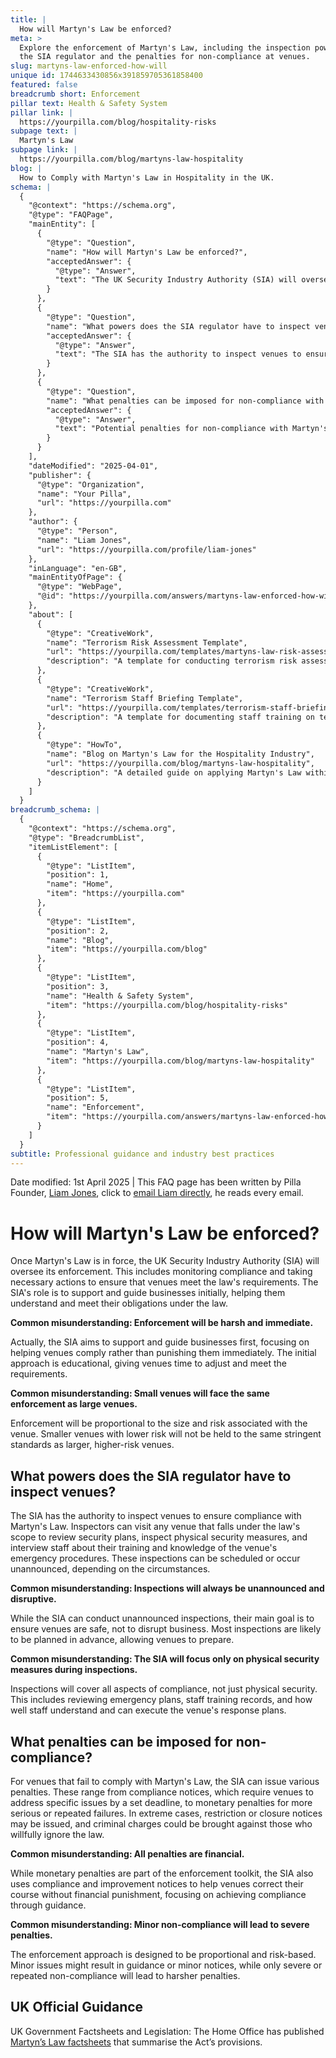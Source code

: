 ```yaml
---
title: |
  How will Martyn's Law be enforced?
meta: >
  Explore the enforcement of Martyn's Law, including the inspection powers of
  the SIA regulator and the penalties for non-compliance at venues.
slug: martyns-law-enforced-how-will
unique id: 1744633430856x391859705361858400
featured: false
breadcrumb short: Enforcement
pillar text: Health & Safety System
pillar link: |
  https://yourpilla.com/blog/hospitality-risks
subpage text: |
  Martyn's Law
subpage link: |
  https://yourpilla.com/blog/martyns-law-hospitality
blog: |
  How to Comply with Martyn's Law in Hospitality in the UK.
schema: |
  {
    "@context": "https://schema.org",
    "@type": "FAQPage",
    "mainEntity": [
      {
        "@type": "Question",
        "name": "How will Martyn's Law be enforced?",
        "acceptedAnswer": {
          "@type": "Answer",
          "text": "The UK Security Industry Authority (SIA) will oversee the enforcement of Martyn's Law, including monitoring compliance and ensuring that venues meet the law's requirements. The SIA will initially support and guide businesses, helping them understand and fulfill their obligations under the law. Enforcement strategies will be tailored, with a focus on assisting venues to comply instead of immediate punishment, and will be proportional to the venue's size and risk level."
        }
      },
      {
        "@type": "Question",
        "name": "What powers does the SIA regulator have to inspect venues?",
        "acceptedAnswer": {
          "@type": "Answer",
          "text": "The SIA has the authority to inspect venues to ensure compliance with Martyn's Law. Inspectors can conduct both scheduled and unannounced visits to assess security plans, physical security measures, and staff preparedness regarding emergency procedures. Inspections aim to ensure safety without unnecessarily disrupting business operations and encompass all aspects of compliance."
        }
      },
      {
        "@type": "Question",
        "name": "What penalties can be imposed for non-compliance with Martyn's Law?",
        "acceptedAnswer": {
          "@type": "Answer",
          "text": "Potential penalties for non-compliance with Martyn's Law include compliance notices to address issues within a set deadline, monetary penalties for serious or repeated failures, and in extreme cases, restriction or closure notices. Additionally, criminal charges may be applicable for willful disregard of the law. The emphasis is on achieving compliance through guidance rather than financial penalties, especially for minor infractions."
        }
      }
    ],
    "dateModified": "2025-04-01",
    "publisher": {
      "@type": "Organization",
      "name": "Your Pilla",
      "url": "https://yourpilla.com"
    },
    "author": {
      "@type": "Person",
      "name": "Liam Jones",
      "url": "https://yourpilla.com/profile/liam-jones"
    },
    "inLanguage": "en-GB",
    "mainEntityOfPage": {
      "@type": "WebPage",
      "@id": "https://yourpilla.com/answers/martyns-law-enforced-how-will"
    },
    "about": [
      {
        "@type": "CreativeWork",
        "name": "Terrorism Risk Assessment Template",
        "url": "https://yourpilla.com/templates/martyns-law-risk-assessment",
        "description": "A template for conducting terrorism risk assessments under Martyn's Law to decide on control measures."
      },
      {
        "@type": "CreativeWork",
        "name": "Terrorism Staff Briefing Template",
        "url": "https://yourpilla.com/templates/terrorism-staff-briefing",
        "description": "A template for documenting staff training on terrorism awareness, crucial for compliance under Martyn's Law."
      },
      {
        "@type": "HowTo",
        "name": "Blog on Martyn's Law for the Hospitality Industry",
        "url": "https://yourpilla.com/blog/martyns-law-hospitality",
        "description": "A detailed guide on applying Martyn's Law within the hospitality industry, aiming to enhance venue security and staff preparedness."
      }
    ]
  }
breadcrumb_schema: |
  {
    "@context": "https://schema.org",
    "@type": "BreadcrumbList",
    "itemListElement": [
      {
        "@type": "ListItem",
        "position": 1,
        "name": "Home",
        "item": "https://yourpilla.com"
      },
      {
        "@type": "ListItem",
        "position": 2,
        "name": "Blog",
        "item": "https://yourpilla.com/blog"
      },
      {
        "@type": "ListItem",
        "position": 3,
        "name": "Health & Safety System",
        "item": "https://yourpilla.com/blog/hospitality-risks"
      },
      {
        "@type": "ListItem",
        "position": 4,
        "name": "Martyn's Law",
        "item": "https://yourpilla.com/blog/martyns-law-hospitality"
      },
      {
        "@type": "ListItem",
        "position": 5,
        "name": "Enforcement",
        "item": "https://yourpilla.com/answers/martyns-law-enforced-how-will"
      }
    ]
  }
subtitle: Professional guidance and industry best practices
---
```


Date modified: 1st April 2025 | This FAQ page has been written by Pilla Founder, [Liam Jones](https://yourpilla.com/profile/liam-jones), click to [email Liam directly](https://mailto:liam@yourpilla.com), he reads every email.

# How will Martyn's Law be enforced?

Once Martyn's Law is in force, the UK Security Industry Authority (SIA) will oversee its enforcement. This includes monitoring compliance and taking necessary actions to ensure that venues meet the law's requirements. The SIA's role is to support and guide businesses initially, helping them understand and meet their obligations under the law.

**Common misunderstanding: Enforcement will be harsh and immediate.**

Actually, the SIA aims to support and guide businesses first, focusing on helping venues comply rather than punishing them immediately. The initial approach is educational, giving venues time to adjust and meet the requirements.

**Common misunderstanding: Small venues will face the same enforcement as large venues.**

Enforcement will be proportional to the size and risk associated with the venue. Smaller venues with lower risk will not be held to the same stringent standards as larger, higher-risk venues.

## What powers does the SIA regulator have to inspect venues?

The SIA has the authority to inspect venues to ensure compliance with Martyn's Law. Inspectors can visit any venue that falls under the law's scope to review security plans, inspect physical security measures, and interview staff about their training and knowledge of the venue's emergency procedures. These inspections can be scheduled or occur unannounced, depending on the circumstances.

**Common misunderstanding: Inspections will always be unannounced and disruptive.**

While the SIA can conduct unannounced inspections, their main goal is to ensure venues are safe, not to disrupt business. Most inspections are likely to be planned in advance, allowing venues to prepare.

**Common misunderstanding: The SIA will focus only on physical security measures during inspections.**

Inspections will cover all aspects of compliance, not just physical security. This includes reviewing emergency plans, staff training records, and how well staff understand and can execute the venue's response plans.

## What penalties can be imposed for non-compliance?

For venues that fail to comply with Martyn's Law, the SIA can issue various penalties. These range from compliance notices, which require venues to address specific issues by a set deadline, to monetary penalties for more serious or repeated failures. In extreme cases, restriction or closure notices may be issued, and criminal charges could be brought against those who willfully ignore the law.

**Common misunderstanding: All penalties are financial.**

While monetary penalties are part of the enforcement toolkit, the SIA also uses compliance and improvement notices to help venues correct their course without financial punishment, focusing on achieving compliance through guidance.

**Common misunderstanding: Minor non-compliance will lead to severe penalties.**

The enforcement approach is designed to be proportional and risk-based. Minor issues might result in guidance or minor notices, while only severe or repeated non-compliance will lead to harsher penalties.

## UK Official Guidance

UK Government Factsheets and Legislation: The Home Office has published [Martyn’s Law factsheets](https://homeofficemedia.blog.gov.uk/2023/12/06/martyns-law-factsheets/) that summarise the Act’s provisions.
